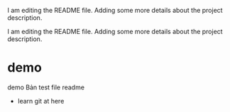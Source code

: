 
I am editing the README file. Adding some more details about the project description.

I am editing the README file. Adding some more details about the project description.
# demo
demo
Bản test file readme
- learn git at here
